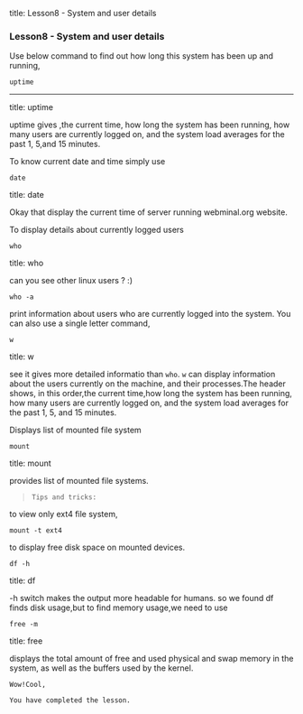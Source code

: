 title: Lesson8 - System and user details

### Lesson8 - System and user details

Use below command to find out how long this system has
been up and running,

	uptime


----

title: uptime

uptime gives ,the current time, how long the system has been running, 
how  many  users  are currently  logged  on,  and the system load 
averages for the past 1, 5,and 15 minutes.

To know current date and time simply use

	date


title: date

Okay that display the current time of server running
webminal.org website.

To display details about currently logged users

	who

title: who

can you see other linux users ? :) 

	who -a 
print information about users who are currently logged into the system.
You can also use a single letter command,

	w

title: w

see it gives more detailed informatio than `who`. `w` can 
display  information  about the users currently on the machine,
and their processes.The header shows, in this order,the current
time,how long  the system  has  been running, how many users are
currently logged on, and the system load averages for the past 
1, 5, and 15 minutes.

Displays list of mounted file system

	mount
title: mount

provides list of mounted file systems.

>`Tips and tricks:`

to view only ext4 file system,

	mount -t ext4 
to display free disk space on mounted devices.

	df -h
title: df

-h switch makes the output more headable for humans.
so we found  df finds disk usage,but to find memory 
usage,we need to use

	free -m
title: free

displays the total amount of free and used physical and swap memory 
in the system, as well as the buffers  used  by  the  kernel.

	Wow!Cool,

	You have completed the lesson.
